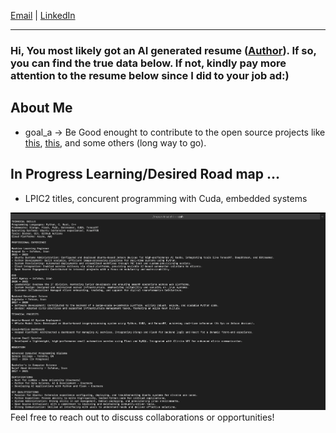 
[Email](mailto:arvinsalehi99@gmail.com) | [LinkedIn](https://www.linkedin.com/in/arvin-salehi-55768120a/)

---
### Hi, You most likely got an AI generated resume ([Author](https://github.com/AIHawk-app/Auto_Jobs_Applier)). If so, you can find the true data below. If not, kindly pay more attention to the resume below since I did to your job ad:)

## About Me
- goal_a -> Be Good enought to contribute to the open source projects like [this](https://github.com/torvalds/linux), [this](https://github.com/riscv), and some others (long way to go).
  
## In Progress Learning/Desired Road map ...
- LPIC2 titles, concurent programming with Cuda, embedded systems

![Alt Text](https://github.com/arvinsalehi/arvinsalehi/blob/main/arvin-salehi-cv.png)
Feel free to reach out to discuss collaborations or opportunities!
